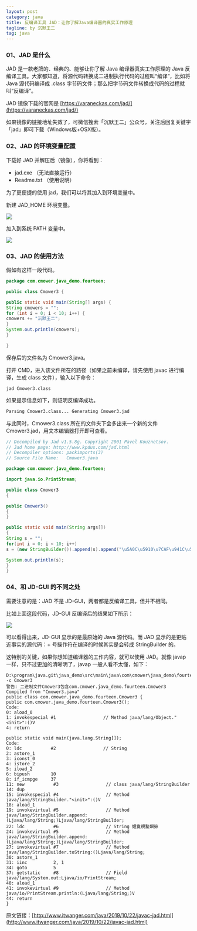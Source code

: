 ```yaml
---
layout: post
category: java
title: 反编译工具 JAD：让你了解Java编译器的真实工作原理
tagline: by 沉默王二
tag: java
---
```


### 01、JAD 是什么

JAD 是一款老牌的、经典的、能够让你了解 Java 编译器真实工作原理的 Java 反编译工具。大家都知道，将源代码转换成二进制执行代码的过程叫“编译”，比如将 Java 源代码编译成 .class 字节码文件；那么把字节码文件转换成代码的过程就叫“反编译”。

<!--more-->



JAD 镜像下载的官网是 [https://varaneckas.com/jad/](https://varaneckas.com/jad/)

如果镜像的链接地址失效了，可微信搜索「沉默王二」公众号，关注后回复关键字「jad」即可下载（Windows版+OSX版）。

### 02、JAD 的环境变量配置
下载好 JAD 并解压后（镜像），你将看到：

- jad.exe （无法直接运行）
- Readme.txt （使用说明）

为了更便捷的使用 jad，我们可以将其加入到环境变量中。

新建 JAD_HOME 环境变量。

![](http://www.itwanger.com/assets/images/2019/10/java-jad-1.png)

加入到系统 PATH 变量中。

![](http://www.itwanger.com/assets/images/2019/10/java-jad-2.png)

### 03、JAD 的使用方法

假如有这样一段代码。

```java
package com.cmower.java_demo.fourteen;

public class Cmower3 {

public static void main(String[] args) {
String cmowers = "";
for (int i = 0; i < 10; i++) {
cmowers += "沉默王二";
}
System.out.println(cmowers);
}

}
```

保存后的文件名为 Cmower3.java。

打开 CMD，进入该文件所在的路径（如果之前未编译，请先使用 javac 进行编译，生成 class 文件），输入以下命令：

```
jad Cmower3.class
```

如果提示信息如下，则证明反编译成功。

```cmd
Parsing Cmower3.class... Generating Cmower3.jad
```

与此同时，Cmower3.class 所在的文件夹下会多出来一个新的文件 Cmower3.jad，用文本编辑器打开即可查看。

```java
// Decompiled by Jad v1.5.8g. Copyright 2001 Pavel Kouznetsov.
// Jad home page: http://www.kpdus.com/jad.html
// Decompiler options: packimports(3)
// Source File Name:   Cmower3.java

package com.cmower.java_demo.fourteen;

import java.io.PrintStream;

public class Cmower3
{

public Cmower3()
{
}

public static void main(String args[])
{
String s = "";
for(int i = 0; i < 10; i++)
s = (new StringBuilder()).append(s).append("\u5A0C\u5910\u7CAF\u941C\u5B29\u7C29").toString();

System.out.println(s);
}
}

```

### 04、和 JD-GUI 的不同之处

需要注意的是：JAD 不是 JD-GUI，两者都是反编译工具，但并不相同。

比如上面这段代码，JD-GUI 反编译后的结果如下所示：

![](http://www.itwanger.com/assets/images/2019/10/java-jad-3.png)

可以看得出来，JD-GUI 显示的是最原始的 Java 源代码。而 JAD 显示的是更贴近事实的源代码：+ 号操作符在编译的时候其实是会转成 StringBuilder 的。

这特别的关键，如果你想知道编译器的工作内容，就可以使用 JAD。就像 javap 一样，只不过更加的清晰明了，javap 一般人看不太懂，如下：

```
D:\program\java.git\java_demo\src\main\java\com\cmower\java_demo\fourteen>javap -c Cmower3
警告: 二进制文件Cmower3包含com.cmower.java_demo.fourteen.Cmower3
Compiled from "Cmower3.java"
public class com.cmower.java_demo.fourteen.Cmower3 {
public com.cmower.java_demo.fourteen.Cmower3();
Code:
0: aload_0
1: invokespecial #1                  // Method java/lang/Object."<init>":()V
4: return

public static void main(java.lang.String[]);
Code:
0: ldc           #2                  // String
2: astore_1
3: iconst_0
4: istore_2
5: iload_2
6: bipush        10
8: if_icmpge     37
11: new           #3                  // class java/lang/StringBuilder
14: dup
15: invokespecial #4                  // Method java/lang/StringBuilder."<init>":()V
18: aload_1
19: invokevirtual #5                  // Method java/lang/StringBuilder.append:(Ljava/lang/String;)Ljava/lang/StringBuilder;
22: ldc           #6                  // String 娌夐粯鐜嬩簩
24: invokevirtual #5                  // Method java/lang/StringBuilder.append:(Ljava/lang/String;)Ljava/lang/StringBuilder;
27: invokevirtual #7                  // Method java/lang/StringBuilder.toString:()Ljava/lang/String;
30: astore_1
31: iinc          2, 1
34: goto          5
37: getstatic     #8                  // Field java/lang/System.out:Ljava/io/PrintStream;
40: aload_1
41: invokevirtual #9                  // Method java/io/PrintStream.println:(Ljava/lang/String;)V
44: return
}
```

原文链接：[http://www.itwanger.com/java/2019/10/22/javac-jad.html](http://www.itwanger.com/java/2019/10/22/javac-jad.html)

